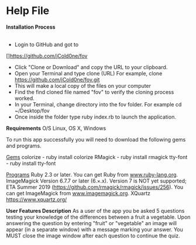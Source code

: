 <!DOCTYPE html>
<html>
<head>
<h1> Help File </h1>
</head>
<body>
<b>Installation Process</b>
<br>
<br>

- Login to GitHub and got to 

[]https://github.com/jCold0ne/fov

- Click "Clone or Download" and copy the URL to your clipboard.
- Open your Terminal and type clone (URL)
For example, 
clone https://github.com/jCold0ne/fov.git
- This will make a local copy of the files on your computer 
- Find the find cloned file named "fov" to verify the cloning process worked. 
- In your Terminal, change directory into the fov folder. For example cd ~/Desktop/fov 
- Once inside the folder type ruby index.rb to launch the application. 

<b>Requirements</b>
O/S Linux, OS X, Windows

To run this app successfully you will need to download the following gems and programs. 

<u>Gems</u> 
colorize - ruby install colorize 
RMagick - ruby install rmagick
tty-font - ruby install tty-font

<u>Programs</u>
Ruby 2.3 or later. You can get Ruby from www.ruby-lang.org.
ImageMagick Version 6.7.7 or later (6.×.x). Version 7 is NOT yet supported; ETA Summer 2019 (https://github.com/rmagick/rmagick/issues/256). You can get ImageMagick from www.imagemagick.org.
XQuartz 
https://www.xquartz.org/ 

<b>User Features Description</b>
As a user of the app you be asked 5 questions testing your knowledge of the differences between a fruit a vegetable. Upon answering the question by entering "fruit" or "vegetable" an image will appear (in a separate window) with a message marking your answer. You MUST close the image window after each question to continue the quiz. 










</body>

</html>